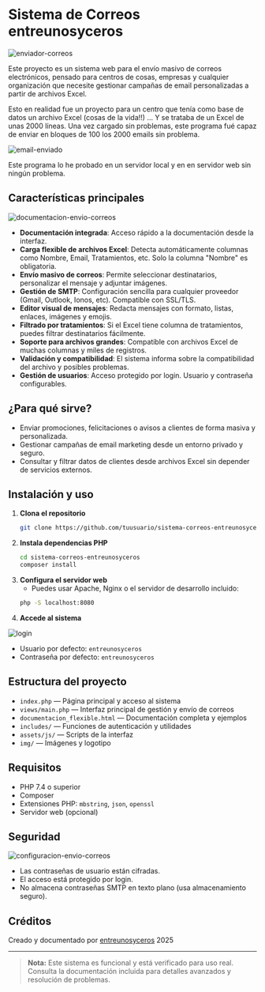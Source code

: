# Sistema de Correos entreunosyceros

![enviador-correos](https://github.com/user-attachments/assets/41a45607-59dd-4e2e-8f14-bc0439a84b8e)

Este proyecto es un sistema web para el envío masivo de correos electrónicos, pensado para centros de cosas, empresas y cualquier organización que necesite gestionar campañas de email personalizadas a partir de archivos Excel.

Esto en realidad fue un proyecto para un centro que tenía como base de datos un archivo Excel (cosas de la vida!!) ... Y se trataba de un Excel de unas 2000 líneas. Una vez cargado sin problemas, este programa fué capaz de enviar en bloques de 100 los 2000 emails sin problema.

![email-enviado](https://github.com/user-attachments/assets/57176314-2f42-4070-bddd-eb4ba21e9851)

Este programa lo he probado en un servidor local y en en servidor web sin ningún problema.

## Características principales

![documentacion-envio-correos](https://github.com/user-attachments/assets/1687c7a5-c530-4ea1-b2b5-6daf649a6475)

- **Documentación integrada**: Acceso rápido a la documentación desde la interfaz.
- **Carga flexible de archivos Excel**: Detecta automáticamente columnas como Nombre, Email, Tratamientos, etc. Solo la columna "Nombre" es obligatoria.
- **Envío masivo de correos**: Permite seleccionar destinatarios, personalizar el mensaje y adjuntar imágenes.
- **Gestión de SMTP**: Configuración sencilla para cualquier proveedor (Gmail, Outlook, Ionos, etc). Compatible con SSL/TLS.
- **Editor visual de mensajes**: Redacta mensajes con formato, listas, enlaces, imágenes y emojis.
- **Filtrado por tratamientos**: Si el Excel tiene columna de tratamientos, puedes filtrar destinatarios fácilmente.
- **Soporte para archivos grandes**: Compatible con archivos Excel de muchas columnas y miles de registros.
- **Validación y compatibilidad**: El sistema informa sobre la compatibilidad del archivo y posibles problemas.
- **Gestión de usuarios**: Acceso protegido por login. Usuario y contraseña configurables.

## ¿Para qué sirve?

- Enviar promociones, felicitaciones o avisos a clientes de forma masiva y personalizada.
- Gestionar campañas de email marketing desde un entorno privado y seguro.
- Consultar y filtrar datos de clientes desde archivos Excel sin depender de servicios externos.

## Instalación y uso

1. **Clona el repositorio**
   ```bash
   git clone https://github.com/tuusuario/sistema-correos-entreunosyceros.git
   ```
2. **Instala dependencias PHP**
   ```bash
   cd sistema-correos-entreunosyceros
   composer install
   ```
3. **Configura el servidor web**
   - Puedes usar Apache, Nginx o el servidor de desarrollo incluido:
   ```bash
   php -S localhost:8080
   ```
4. **Accede al sistema**

![login](https://github.com/user-attachments/assets/74bb1240-0c34-4b78-886c-bed16bdaea16)

   - Usuario por defecto: `entreunosyceros`
   - Contraseña por defecto: `entreunosyceros`

## Estructura del proyecto

- `index.php` — Página principal y acceso al sistema
- `views/main.php` — Interfaz principal de gestión y envío de correos
- `documentacion_flexible.html` — Documentación completa y ejemplos
- `includes/` — Funciones de autenticación y utilidades
- `assets/js/` — Scripts de la interfaz
- `img/` — Imágenes y logotipo

## Requisitos

- PHP 7.4 o superior
- Composer
- Extensiones PHP: `mbstring`, `json`, `openssl`
- Servidor web (opcional)

## Seguridad

![configuracion-envio-correos](https://github.com/user-attachments/assets/4f182c80-ec74-4055-81b8-d5376d942a2a)

- Las contraseñas de usuario están cifradas.
- El acceso está protegido por login.
- No almacena contraseñas SMTP en texto plano (usa almacenamiento seguro).

## Créditos

Creado y documentado por [entreunosyceros](https://entreunosyceros.net) 2025

---

> **Nota:** Este sistema es funcional y está verificado para uso real. Consulta la documentación incluida para detalles avanzados y resolución de problemas.
